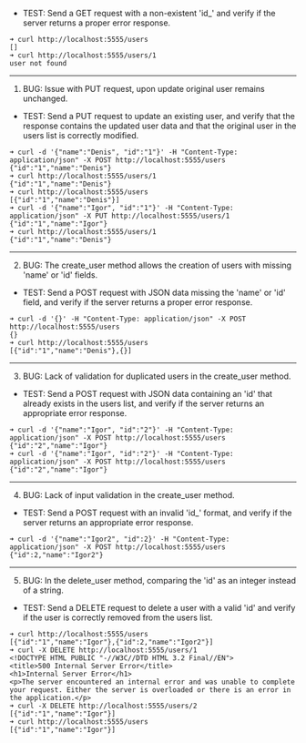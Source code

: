 - TEST: Send a GET request with a non-existent 'id_' and verify if the server returns a proper error response.
```
➜ curl http://localhost:5555/users
[]
➜ curl http://localhost:5555/users/1
user not found   
```
-----------------
1. BUG: Issue with PUT request, upon update original user remains unchanged.
- TEST: Send a PUT request to update an existing user, and verify that the response contains the updated user data and that the original user in the users list is correctly modified.
```
➜ curl -d '{"name":"Denis", "id":"1"}' -H "Content-Type: application/json" -X POST http://localhost:5555/users
{"id":"1","name":"Denis"}
➜ curl http://localhost:5555/users/1                                                                          
{"id":"1","name":"Denis"}
➜ curl http://localhost:5555/users  
[{"id":"1","name":"Denis"}]
➜ curl -d '{"name":"Igor", "id":"1"}' -H "Content-Type: application/json" -X PUT http://localhost:5555/users/1
{"id":"1","name":"Igor"}
➜ curl http://localhost:5555/users/1                                                                          
{"id":"1","name":"Denis"}
```
-----------------
2. BUG: The create_user method allows the creation of users with missing 'name' or 'id' fields.
- TEST: Send a POST request with JSON data missing the 'name' or 'id' field, and verify if the server returns a proper error response.
```
➜ curl -d '{}' -H "Content-Type: application/json" -X POST http://localhost:5555/users  
{}
➜ curl http://localhost:5555/users 
[{"id":"1","name":"Denis"},{}]
```
-----------------
3. BUG: Lack of validation for duplicated users in the create_user method.
- TEST: Send a POST request with JSON data containing an 'id' that already exists in the users list, and verify if the server returns an appropriate error response.
```
➜ curl -d '{"name":"Igor", "id":"2"}' -H "Content-Type: application/json" -X POST http://localhost:5555/users
{"id":"2","name":"Igor"}
➜ curl -d '{"name":"Igor", "id":"2"}' -H "Content-Type: application/json" -X POST http://localhost:5555/users
{"id":"2","name":"Igor"}
```
-----------------
4. BUG: Lack of input validation in the create_user method.
- TEST: Send a POST request with an invalid 'id_' format, and verify if the server returns an appropriate error response.
```
➜ curl -d '{"name":"Igor2", "id":2}' -H "Content-Type: application/json" -X POST http://localhost:5555/users
{"id":2,"name":"Igor2"}
```
-----------------
5. BUG: In the delete_user method, comparing the 'id' as an integer instead of a string.
- TEST: Send a DELETE request to delete a user with a valid 'id' and verify if the user is correctly removed from the users list.
```
➜ curl http://localhost:5555/users                                                                          
[{"id":"1","name":"Igor"},{"id":2,"name":"Igor2"}]
➜ curl -X DELETE http://localhost:5555/users/1                                                            
<!DOCTYPE HTML PUBLIC "-//W3C//DTD HTML 3.2 Final//EN">
<title>500 Internal Server Error</title>
<h1>Internal Server Error</h1>
<p>The server encountered an internal error and was unable to complete your request. Either the server is overloaded or there is an error in the application.</p>
➜ curl -X DELETE http://localhost:5555/users/2
[{"id":"1","name":"Igor"}]
➜ curl http://localhost:5555/users                                                                          
[{"id":"1","name":"Igor"}]
```



